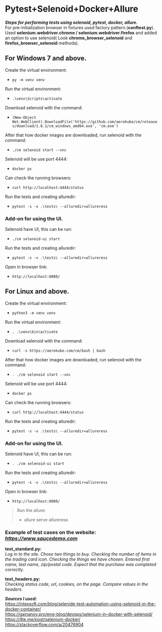 Pytest+Selenoid+Docker+Allure
==

***Steps for performing tests using selenoid, pytest, docker, allure.***    
For pre-initialization browser  in 
fixtures used factory pattern.(**conftest.py**).
Used **selenium.webdriver.chrome / selenium.webdriver.firefox** and
added an option to use selenoid(
Look **chrome_browser_selenoid** and **firefox_browser_selenoid** methods).

## For Windows 7 and above.

Create the virtual environment:
- `py -m venv venv`

Run the virtual environment:
- `.\venv\Scripts\activate`

Download selenoid with the command:
- `(New-Object Net.WebClient).DownloadFile('https://github.com/aerokube/cm/releases/download/1.8.1/cm_windows_amd64.exe', 'cm.exe')`

After that how docker images are downloaded, run selenoid with the command:
- `./cm selenoid start --vnc`

Selenoid will be use port 4444:
- `docker ps`

Сan check the running browsers:
- `curl http://localhost:4444/status`

Run the tests and creating alluredir:
- `pytest -s -v .\tests\ --alluredir=allureress`

### Add-on for using the UI.

Selenoid have UI, this can be run:
- `./cm selenoid-ui start`

Run the tests and creating alluredir:
- `pytest -s -v .\tests\ --alluredir=allureress`

Open in browser link:
- `http://localhost:8080/`

## For Linux and above.

Create the virtual environment:
- `python3 -m venv venv`

Run the virtual environment:
- `. .\venv\bin\activate`

Download selenoid with the command:
- `curl -s https://aerokube.com/cm/bash | bash`

After that how docker images are downloaded, run selenoid with the command:
- `. ./cm selenoid start --vnc`

Selenoid will be use port 4444:
- `docker ps`

Сan check the running browsers:
- `curl http://localhost:4444/status`

Run the tests and creating alluredir:
- `pytest -s -v .\tests\ --alluredir=allureress`

### Add-on for using the UI.

Selenoid have UI, this can be run:
- `. ./cm selenoid-ui start`

Run the tests and creating alluredir:
- `pytest -s -v .\tests\ --alluredir=allureress`

Open in browser link:
- `http://localhost:8080/`

>Run the allure:
>- allure serve allureress


### Example of test cases on the website: _https://www.saucedemo.com_

**test_standard.py:**   
_Log in to the site. Chose two things to buy.
Checking the number of items in the trading card icon.
Checking the things we have chosen. Entered first name,
last name, zip/postal code.
Expect that the purchase was completed correctly._

**test_headers.py:**    
_Checking status code, url, cookies, on the page.
Compare values in the headers._


**_Sources I used:_**     
https://intexsoft.com/blog/selenide-test-automation-using-selenoid-in-the-docker-container/     
https://gainanov.pro/eng-blog/devops/selenium-in-docker-with-selenoid/  
https://4te.me/post/selenium-docker/    
https://stackoverflow.com/a/20476904    
